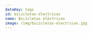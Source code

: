 ```yaml
---
dataKey: tags
id: bicicletas-electricas
name: Bicicletas eléctricas
image: /img/bicicletas-electricas.jpg
---
```

